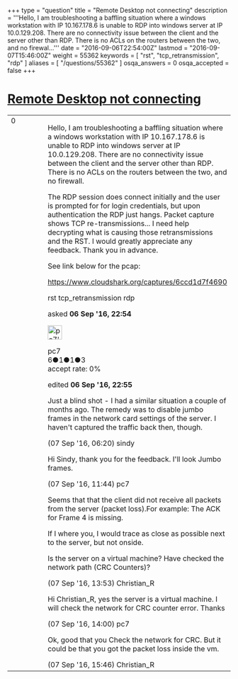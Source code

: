 +++
type = "question"
title = "Remote Desktop not connecting"
description = '''Hello, I am troubleshooting a baffling situation where a windows workstation with IP 10.167.178.6 is unable to RDP into windows server at IP 10.0.129.208. There are no connectivity issue between the client and the server other than RDP. There is no ACLs on the routers between the two, and no firewal...'''
date = "2016-09-06T22:54:00Z"
lastmod = "2016-09-07T15:46:00Z"
weight = 55362
keywords = [ "rst", "tcp_retransmission", "rdp" ]
aliases = [ "/questions/55362" ]
osqa_answers = 0
osqa_accepted = false
+++

<div class="headNormal">

# [Remote Desktop not connecting](/questions/55362/remote-desktop-not-connecting)

</div>

<div id="main-body">

<div id="askform">

<table id="question-table" style="width:100%;"><colgroup><col style="width: 50%" /><col style="width: 50%" /></colgroup><tbody><tr class="odd"><td style="width: 30px; vertical-align: top"><div class="vote-buttons"><span id="post-55362-upvote" class="ajax-command post-vote up" rel="nofollow" title="I like this post (click again to cancel)"> </span><div id="post-55362-score" class="post-score" title="current number of votes">0</div><span id="post-55362-downvote" class="ajax-command post-vote down" rel="nofollow" title="I dont like this post (click again to cancel)"> </span> <span id="favorite-mark" class="ajax-command favorite-mark" rel="nofollow" title="mark/unmark this question as favorite (click again to cancel)"> </span><div id="favorite-count" class="favorite-count"></div></div></td><td><div id="item-right"><div class="question-body"><p>Hello, I am troubleshooting a baffling situation where a windows workstation with IP 10.167.178.6 is unable to RDP into windows server at IP 10.0.129.208. There are no connectivity issue between the client and the server other than RDP. There is no ACLs on the routers between the two, and no firewall.</p><p>The RDP session does connect initially and the user is prompted for for login credentials, but upon authentication the RDP just hangs. Packet capture shows TCP re-transmissions... I need help decrypting what is causing those retransmissions and the RST. I would greatly appreciate any feedback. Thank you in advance.</p><p>See link below for the pcap:</p><p><a href="https://www.cloudshark.org/captures/6ccd1d7f4690">https://www.cloudshark.org/captures/6ccd1d7f4690</a></p></div><div id="question-tags" class="tags-container tags"><span class="post-tag tag-link-rst" rel="tag" title="see questions tagged &#39;rst&#39;">rst</span> <span class="post-tag tag-link-tcp_retransmission" rel="tag" title="see questions tagged &#39;tcp_retransmission&#39;">tcp_retransmission</span> <span class="post-tag tag-link-rdp" rel="tag" title="see questions tagged &#39;rdp&#39;">rdp</span></div><div id="question-controls" class="post-controls"></div><div class="post-update-info-container"><div class="post-update-info post-update-info-user"><p>asked <strong>06 Sep '16, 22:54</strong></p><img src="https://secure.gravatar.com/avatar/9d1f327bafc1dd9d9be9ae305eeb8417?s=32&amp;d=identicon&amp;r=g" class="gravatar" width="32" height="32" alt="pc7&#39;s gravatar image" /><p><span>pc7</span><br />
<span class="score" title="6 reputation points">6</span><span title="1 badges"><span class="badge1">●</span><span class="badgecount">1</span></span><span title="1 badges"><span class="silver">●</span><span class="badgecount">1</span></span><span title="3 badges"><span class="bronze">●</span><span class="badgecount">3</span></span><br />
<span class="accept_rate" title="Rate of the user&#39;s accepted answers">accept rate:</span> <span title="pc7 has no accepted answers">0%</span></p></div><div class="post-update-info post-update-info-edited"><p><span> edited <strong>06 Sep '16, 22:55</strong> </span></p></div></div><div id="comments-container-55362" class="comments-container"><span id="55370"></span><div id="comment-55370" class="comment"><div id="post-55370-score" class="comment-score"></div><div class="comment-text"><p>Just a blind shot - I had a similar situation a couple of months ago. The remedy was to disable jumbo frames in the network card settings of the server. I haven't captured the traffic back then, though.</p></div><div id="comment-55370-info" class="comment-info"><span class="comment-age">(07 Sep '16, 06:20)</span> <span class="comment-user userinfo">sindy</span></div></div><span id="55380"></span><div id="comment-55380" class="comment"><div id="post-55380-score" class="comment-score"></div><div class="comment-text"><p>Hi Sindy, thank you for the feedback. I'll look Jumbo frames.</p></div><div id="comment-55380-info" class="comment-info"><span class="comment-age">(07 Sep '16, 11:44)</span> <span class="comment-user userinfo">pc7</span></div></div><span id="55381"></span><div id="comment-55381" class="comment"><div id="post-55381-score" class="comment-score"></div><div class="comment-text"><p>Seems that that the client did not receive all packets from the server (packet loss).For example: The ACK for Frame 4 is missing.</p><p>If I where you, I would trace as close as possible next to the server, but not onside.</p><p>Is the server on a virtual machine? Have checked the network path (CRC Counters)?</p></div><div id="comment-55381-info" class="comment-info"><span class="comment-age">(07 Sep '16, 13:53)</span> <span class="comment-user userinfo">Christian_R</span></div></div><span id="55382"></span><div id="comment-55382" class="comment"><div id="post-55382-score" class="comment-score"></div><div class="comment-text"><p>Hi Christian_R, yes the server is a virtual machine. I will check the network for CRC counter error. Thanks</p></div><div id="comment-55382-info" class="comment-info"><span class="comment-age">(07 Sep '16, 14:00)</span> <span class="comment-user userinfo">pc7</span></div></div><span id="55385"></span><div id="comment-55385" class="comment"><div id="post-55385-score" class="comment-score"></div><div class="comment-text"><p>Ok, good that you Check the network for CRC. But it could be that you got the packet loss inside the vm.</p></div><div id="comment-55385-info" class="comment-info"><span class="comment-age">(07 Sep '16, 15:46)</span> <span class="comment-user userinfo">Christian_R</span></div></div></div><div id="comment-tools-55362" class="comment-tools"></div><div class="clear"></div><div id="comment-55362-form-container" class="comment-form-container"></div><div class="clear"></div></div></td></tr></tbody></table>

</div>

</div>

